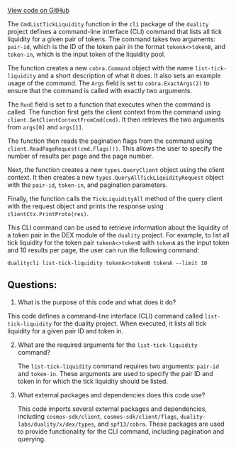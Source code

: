 [View code on GitHub](https://github.com/duality-labs/duality/dex/client/cli/query_tick_liquidity.go)

The `CmdListTickLiquidity` function in the `cli` package of the `duality` project defines a command-line interface (CLI) command that lists all tick liquidity for a given pair of tokens. The command takes two arguments: `pair-id`, which is the ID of the token pair in the format `tokenA<>tokenB`, and `token-in`, which is the input token of the liquidity pool. 

The function creates a new `cobra.Command` object with the name `list-tick-liquidity` and a short description of what it does. It also sets an example usage of the command. The `Args` field is set to `cobra.ExactArgs(2)` to ensure that the command is called with exactly two arguments. 

The `RunE` field is set to a function that executes when the command is called. The function first gets the client context from the command using `client.GetClientContextFromCmd(cmd)`. It then retrieves the two arguments from `args[0]` and `args[1]`. 

The function then reads the pagination flags from the command using `client.ReadPageRequest(cmd.Flags())`. This allows the user to specify the number of results per page and the page number. 

Next, the function creates a new `types.QueryClient` object using the client context. It then creates a new `types.QueryAllTickLiquidityRequest` object with the `pair-id`, `token-in`, and pagination parameters. 

Finally, the function calls the `TickLiquidityAll` method of the query client with the request object and prints the response using `clientCtx.PrintProto(res)`. 

This CLI command can be used to retrieve information about the liquidity of a token pair in the DEX module of the `duality` project. For example, to list all tick liquidity for the token pair `tokenA<>tokenB` with `tokenA` as the input token and 10 results per page, the user can run the following command:

```
dualitycli list-tick-liquidity tokenA<>tokenB tokenA --limit 10
```
## Questions: 
 1. What is the purpose of this code and what does it do?
   
   This code defines a command-line interface (CLI) command called `list-tick-liquidity` for the duality project. When executed, it lists all tick liquidity for a given pair ID and token in.

2. What are the required arguments for the `list-tick-liquidity` command?
   
   The `list-tick-liquidity` command requires two arguments: `pair-id` and `token-in`. These arguments are used to specify the pair ID and token in for which the tick liquidity should be listed.

3. What external packages and dependencies does this code use?
   
   This code imports several external packages and dependencies, including `cosmos-sdk/client`, `cosmos-sdk/client/flags`, `duality-labs/duality/x/dex/types`, and `spf13/cobra`. These packages are used to provide functionality for the CLI command, including pagination and querying.